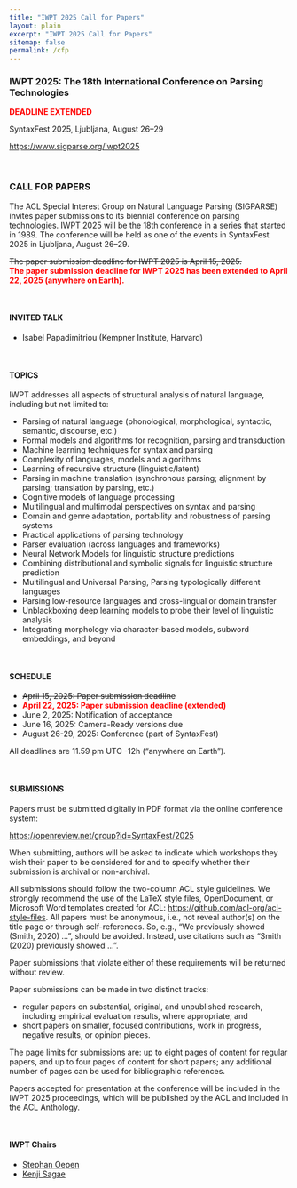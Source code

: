 ```yaml
---
title: "IWPT 2025 Call for Papers"
layout: plain 
excerpt: "IWPT 2025 Call for Papers"
sitemap: false
permalink: /cfp
---
```


### IWPT 2025: The 18th International Conference on Parsing Technologies
**<span style="color:red">DEADLINE EXTENDED</span>**

SyntaxFest 2025, Ljubljana, August 26–29

<https://www.sigparse.org/iwpt2025>

&nbsp;

### CALL FOR PAPERS

The ACL Special Interest Group on Natural Language Parsing (SIGPARSE)
invites paper submissions to its biennial conference on parsing
technologies.  IWPT 2025 will be the 18th conference in a series that
started in 1989.  The conference will be held as one of the events in
SyntaxFest 2025 in Ljubljana, August 26–29.

~~The paper submission deadline for IWPT 2025 is April 15, 2025.~~  
**<span style="color:red">The paper submission deadline for IWPT 2025 has been extended to April 22, 2025 (anywhere on Earth).</span>**

&nbsp;

#### INVITED TALK

+ Isabel Papadimitriou (Kempner Institute, Harvard)

&nbsp;

#### TOPICS

IWPT addresses all aspects of structural analysis of natural language,
including but not limited to:

+ Parsing of natural language (phonological, morphological, syntactic,
  semantic, discourse, etc.)
+ Formal models and algorithms for recognition, parsing and
  transduction
+ Machine learning techniques for syntax and parsing
+ Complexity of languages, models and algorithms
+ Learning of recursive structure (linguistic/latent)
+ Parsing in machine translation (synchronous parsing; alignment by
  parsing; translation by parsing, etc.)
+ Cognitive models of language processing
+ Multilingual and multimodal perspectives on syntax and parsing
+ Domain and genre adaptation, portability and robustness of parsing
  systems
+ Practical applications of parsing technology
+ Parser evaluation (across languages and frameworks)
+ Neural Network Models for linguistic structure predictions
+ Combining distributional and symbolic signals for linguistic
  structure prediction
+ Multilingual and Universal Parsing, Parsing typologically different
  languages
+ Parsing low-resource languages and cross-lingual or domain transfer
+ Unblackboxing deep learning models to probe their level of linguistic
  analysis
+ Integrating morphology via character-based models, subword
  embeddings, and beyond

&nbsp;


#### SCHEDULE

+ ~~April 15, 2025: Paper submission deadline~~  
+ **<span style="color:red">April 22, 2025: Paper submission deadline (extended)</span>**  
+ June 2, 2025: Notification of acceptance
+ June 16, 2025: Camera-Ready versions due
+ August 26-29, 2025: Conference (part of SyntaxFest)

All deadlines are 11.59 pm UTC -12h (“anywhere on Earth”).

&nbsp;

#### SUBMISSIONS

Papers must be submitted digitally in PDF format via the online conference
system:

<https://openreview.net/group?id=SyntaxFest/2025>

When submitting, authors will be asked to indicate which workshops they wish
their paper to be considered for and to specify whether their submission
is archival or non-archival.

All submissions should follow the two-column ACL style guidelines. We strongly recommend the use of the LaTeX style files, OpenDocument, or Microsoft Word templates created for ACL: https://github.com/acl-org/acl-style-files. All papers must be anonymous, i.e., not reveal author(s) on the title page or through self-references. So, e.g., “We previously showed (Smith, 2020) …”, should be avoided. Instead, use citations such as “Smith (2020) previously showed …”.

Paper submissions that violate either of these requirements will be
returned without review.

Paper submissions can be made in two distinct tracks:

+ regular papers on substantial, original, and unpublished research,
  including empirical evaluation results, where appropriate; and
+ short papers on smaller, focused contributions, work in progress,
  negative results, or opinion pieces.

The page limits for submissions are: up to eight pages of content for
regular papers, and up to four pages of content for short papers; any
additional number of pages can be used for bibliographic references.

Papers accepted for presentation at the conference will be included in
the IWPT 2025 proceedings, which will be published by the ACL and
included in the ACL Anthology.

&nbsp;

#### IWPT Chairs

+ [Stephan Oepen](https://www.mn.uio.no/ifi/english/people/aca/oe/)
+ [Kenji Sagae](https://compling.ucdavis.edu/sagae)

